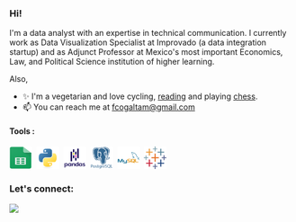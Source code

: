 ### Hi! 

I'm a data analyst with an expertise in technical communication. I currently work as Data Visualization Specialist at Improvado (a data integration startup) and as Adjunct Professor at Mexico's most important Economics, Law, and Political Science institution of higher learning. 

Also,
- ✨ I'm a vegetarian and love cycling, [reading](https://www.goodreads.com/user/show/40732498-francisco-galan) and playing [chess](https://lichess.org/@/FcoGal).
- 📫 You can reach me at fcogaltam@gmail.com

#### Tools :

<p>
<img src="https://github.com/FranciscoGalan/FranciscoGalan/blob/main/Images/Google_Sheets_Logo.svg" title="Sheets"  alt="Sheets" width="40" height="40"/>&nbsp;
<img src="https://github.com/devicons/devicon/blob/master/icons/python/python-original.svg" title="Python" alt="Python" width="40" height="40"/>&nbsp;
<img src="https://github.com/devicons/devicon/blob/master/icons/pandas/pandas-original-wordmark.svg" title="Pandas" alt="Pandas" width="40" height="40"/>&nbsp;
<img src="https://github.com/devicons/devicon/blob/master/icons/postgresql/postgresql-plain-wordmark.svg" title="PostgreSQL" alt="PostgreSQL" width="40" height="40"/>&nbsp;
<img src="https://github.com/devicons/devicon/blob/master/icons/mysql/mysql-original-wordmark.svg" title="MySQL"  alt="MySQL" width="40" height="40"/>&nbsp;
<img src="https://github.com/FranciscoGalan/FranciscoGalan/blob/main/Images/tableau-software.svg" title="Tableau"  alt="Tableau" width="40" height="40"/>&nbsp;

</p>

### Let's connect:

[<img align="left"  width="22px" src="https://cdn.jsdelivr.net/npm/simple-icons@3.4.0/icons/linkedin.svg" />](https://www.linkedin.com/in/francisco-galan/)


